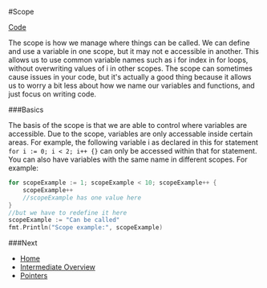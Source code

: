 #Scope

[Code](scope.go)

The scope is how we manage where things can be called. We can define and use a variable in one scope, but it may not e accessible in another. This allows us to use common variable names such as i for index in for loops, without overwriting values of i in other scopes. The scope can sometimes cause issues in your code, but it's actually a good thing because it allows us to worry a bit less about how we name our variables and functions, and just focus on writing code.

###Basics

The basis of the scope is that we are able to control where variables are accessible. Due to the scope, variables are only accessable inside certain areas. For example, the following variable i as declared in this for statement `for i := 0; i < 2; i++ {}` can only be accessed within that for statement. You can also have variables with the same name in different scopes.
For example:
```go
for scopeExample := 1; scopeExample < 10; scopeExample++ {
	scopeExample++
	//scopeExample has one value here
}
//but we have to redefine it here
scopeExample := "Can be called"
fmt.Println("Scope example:", scopeExample)
```

###Next

* [Home](../../README.md)
* [Intermediate Overview](../intermediate.md)
* [Pointers](../pointers/pointers.md)
